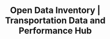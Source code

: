 ---
layout: open-data-inventory
title: Open Data Inventory | Transportation Data and Performance Hub 
title_short: Open Data Inventory
description: An inventory of Austin Transportation's open data resources. This page includes links to datasets on the City of Austin's Open Data Portal, where transportation data can be downloaded in CSV, JSON, GeoJSON, etc.
---